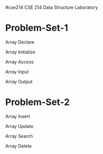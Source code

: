 
#cse214
CSE 214 Data Structure Laboratory

# Problem-Set-1
Array Declare

Array Initialize

Array Access

Array Input

Array Output

# Problem-Set-2
Array Insert

Array Update

Array Search

Array Delete
